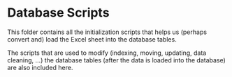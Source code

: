 # Database Scripts

This folder contains all the initialization scripts that helps us (perhaps convert and) load the Excel sheet into the database tables.

The scripts that are used to modify (indexing, moving, updating, data cleaning, ...) the database tables (after the data is loaded into the database) are also included here.
